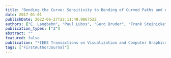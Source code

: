 ```yaml
---
title: "Bending the Curve: Sensitivity to Bending of Curved Paths and Application in Room-Scale VR"
date: 2017-01-01
publishDate: 2022-06-27T22:11:40.986753Z
authors: ["E. Langbehn", "Paul Lubos", "Gerd Bruder", "Frank Steinicke"]
publication_types: ["2"]
abstract: ""
featured: false
publication: "*IEEE Transactions on Visualization and Computer Graphics (TVCG)*"
tags: ["FirstAuthorJournal"]
---
```


